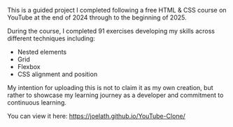 This is a guided project I completed following a free HTML & CSS course on YouTube at the end of 2024 through to the beginning of 2025.

During the course, I completed 91 exercises developing my skills across different techniques including:

- Nested elements
- Grid
- Flexbox
- CSS alignment and position

My intention for uploading this is not to claim it as my own creation, but rather to showcase my learning journey as a developer and commitment to continuous learning.

You can view it here:
https://joelath.github.io/YouTube-Clone/
